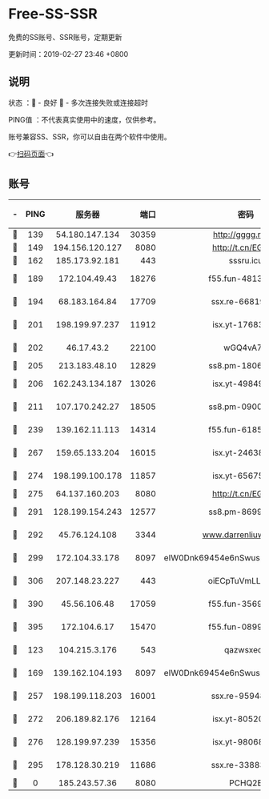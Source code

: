 # Free-SS-SSR

免费的SS账号、SSR账号，定期更新

更新时间：2019-02-27 23:46 +0800

## 说明

状态     ：🙂 - 良好 🙁 - 多次连接失败或连接超时

PING值   ：不代表真实使用中的速度，仅供参考。

账号兼容SS、SSR，你可以自由在两个软件中使用。

👉[扫码页面](https://liesauer.github.io/free-ss-ssr.github.io/)👈

## 账号

|-|PING|服务器|端口|密码|加密方式|区域|
|:----:|:----:|:-----:|-----:|:----:|:----:|:----:|
|🙂|139|54.180.147.134|30359|http://gggg.rocks|chacha20|KR|
|🙂|149|194.156.120.127|8080|http://t.cn/EGJIyrl|rc4-md5|RU|
|🙂|162|185.173.92.181|443|sssru.icu|rc4-md5|RU|
|🙂|189|172.104.49.43|18276|f55.fun-48130334|aes-256-cfb|SG|
|🙂|194|68.183.164.84|17709|ssx.re-66819561|aes-256-cfb|US|
|🙂|201|198.199.97.237|11912|isx.yt-17683738|aes-256-cfb|US|
|🙂|202|46.17.43.2|22100|wGQ4vA7D|aes-256-gcm|RU|
|🙂|205|213.183.48.10|12829|ss8.pm-18060932|rc4-md5|RU|
|🙂|206|162.243.134.187|13026|isx.yt-49849893|aes-256-cfb|US|
|🙂|211|107.170.242.27|18505|ss8.pm-09004654|aes-256-cfb|US|
|🙂|239|139.162.11.113|14314|f55.fun-61852729|aes-256-cfb|SG|
|🙂|267|159.65.133.204|16015|isx.yt-24638094|aes-256-cfb|SG|
|🙂|274|198.199.100.178|11857|isx.yt-65675109|aes-256-cfb|US|
|🙂|275|64.137.160.203|8080|http://t.cn/EGJIyrl|rc4-md5|CA|
|🙂|291|128.199.154.243|12577|ss8.pm-86995994|aes-256-cfb|SG|
|🙂|292|45.76.124.108|3344|www.darrenliuwei.com|aes-256-cfb|AU|
|🙂|299|172.104.33.178|8097|eIW0Dnk69454e6nSwuspv9DmS201tQ0D|aes-256-cfb|SG|
|🙂|306|207.148.23.227|443|oiECpTuVmLLxk4Ts|aes-256-cfb|US|
|🙂|390|45.56.106.48|17059|f55.fun-35691785|aes-256-cfb|US|
|🙂|395|172.104.6.17|15470|f55.fun-08999050|aes-256-cfb|US|
|🙂|123|104.215.3.176|543|qazwsxedc|aes-256-gcm|JP|
|🙂|169|139.162.104.193|8097|eIW0Dnk69454e6nSwuspv9DmS201tQ0D|aes-256-cfb|JP|
|🙂|257|198.199.118.203|16001|ssx.re-95948292|aes-256-cfb|US|
|🙂|272|206.189.82.176|12164|isx.yt-80520846|aes-256-cfb|SG|
|🙂|276|128.199.97.239|15356|isx.yt-98068563|aes-256-cfb|SG|
|🙂|295|178.128.30.219|11686|ssx.re-33883463|aes-256-cfb|SG|
|🙁|0|185.243.57.36|8080|PCHQ2E|rc4-md5|US|
